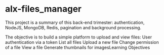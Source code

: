 # alx-files_manager
This project is a summary of this back-end trimester: authentication, NodeJS, MongoDB, Redis, pagination and background processing.

The objective is to build a simple platform to upload and view files:
User authentication via a token
List all files
Upload a new file
Change permission of a file
View a file
Generate thumbnails for imagesLearning Objectives
